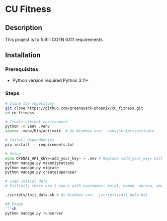 # CU Fitness

## Description
This project is to fulfill COEN 6311 requirements.

## Installation

### Prerequisites
- Python version required Python 3.11+

### Steps
```sh
# Clone the repository
git clone https://github.com/greenquark-phoenix/cu_fitness.git
cd cu_fitness

# Create virtual environment
python -m venv .venv
source .venv/bin/activate  # On Windows use: .venv\Scripts\activate

# Install dependencies
pip install -r requirements.txt

# Setup
echo OPENAI_API_KEY=<add_your_key> > .env # Replace <add_your_key> with a valid key
python manage.py makemigrations
python manage.py migrate
python manage.py createsuperuser

# Load initial data
# Initially there are 5 users with usernames: belal, hamed, aurora, andy, sudip. The password is the username followed by 123.

./scripts/init_data.sh # On Windows use: .\scripts\init_data.bat

## Usage
```sh
python manage.py runserver
```
